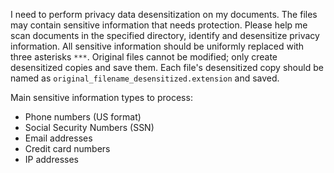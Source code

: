 I need to perform privacy data desensitization on my documents. The files may contain sensitive information that needs protection. Please help me scan documents in the specified directory, identify and desensitize privacy information. All sensitive information should be uniformly replaced with three asterisks `***`. Original files cannot be modified; only create desensitized copies and save them. Each file's desensitized copy should be named as `original_filename_desensitized.extension` and saved.

Main sensitive information types to process:
- Phone numbers (US format)
- Social Security Numbers (SSN)
- Email addresses  
- Credit card numbers
- IP addresses
